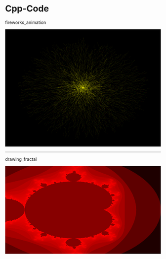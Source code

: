# Cpp-Code

fireworks_animation

![](https://github.com/Hadi-Hajieghrary/Cpp-Code/blob/master/fireworks_animation/movie.gif)


---

drawing_fractal

![](https://github.com/Hadi-Hajieghrary/Cpp-Code/blob/master/drawing_fractal/MandelBrot.bmp)
